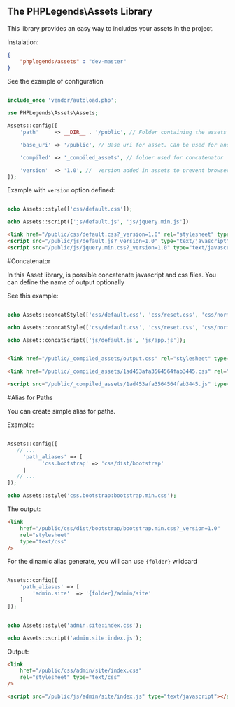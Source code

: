## The PHPLegends\Assets Library

This library provides an easy way to includes your assets in the project.


Instalation:

```json
{ 
    "phplegends/assets" : "dev-master"
}
```

See the example of configuration

```php

include_once 'vendor/autoload.php';

use PHPLegends\Assets\Assets;

Assets::config([
    'path'     => __DIR__ . '/public', // Folder containing the assets file

    'base_uri' => '/public', // Base uri for asset. Can be used for another domains, for example

    'compiled' => '_compiled_assets', // folder used for concatenator

    'version'  => '1.0', //  Version added in assets to prevent browser cache
]);
```


Example with `version` option defined: 

```php

echo Assets::style(['css/default.css']);

echo Assets::script(['js/default.js', 'js/jquery.min.js'])

```

```html
<link href="/public/css/default.css?_version=1.0" rel="stylesheet" type="text/css"/>
<script src="/public/js/default.js?_version=1.0" type="text/javascript" ></script>
<script src="/public/js/jquery.min.css?_version=1.0" type="text/javascript"></script>

```

#Concatenator


In this Asset library, is possible concatenate javascript and css files. You can define the name of output optionally

See this example:

```php

echo Assets::concatStyle(['css/default.css', 'css/reset.css', 'css/normalize.css'], 'output.css');

echo Assets::concatStyle(['css/default.css', 'css/reset.css', 'css/normalize.css']);

echo Asset::concatScript(['js/default.js', 'js/app.js']);

```

```html

<link href="/public/_compiled_assets/output.css" rel="stylesheet" type="text/css" />

<link href="/public/_compiled_assets/1ad453afa3564564fab3445.css" rel="stylesheet" type="text/css" />

<script src="/public/_compiled_assets/1ad453afa3564564fab3445.js" type="text/javascript"></script>

```



#Alias for Paths


You can create simple alias for paths. 

Example:


```php

Assets::config([
   // ...
     'path_aliases' => [
           'css.bootstrap' => 'css/dist/bootstrap'
     ]
   // ...
]);

echo Assets::style('css.bootstrap:bootstrap.min.css');

```


The output:

```html
<link 
    href="/public/css/dist/bootstrap/bootstrap.min.css?_version=1.0" 
    rel="stylesheet" 
    type="text/css" 
/>

```


For the dinamic alias generate, you will can use `{folder}` wildcard

```php

Assets::config([
    'path_aliases' => [
        'admin.site'  => '{folder}/admin/site'
    ]
]);


echo Assets::style('admin.site:index.css');

echo Assets::script('admin.site:index.js');

```


Output:

```html
<link 
    href="/public/css/admin/site/index.css" 
    rel="stylesheet" type="text/css" 
/>

<script src="/public/js/admin/site/index.js" type="text/javascript"></script>

```
